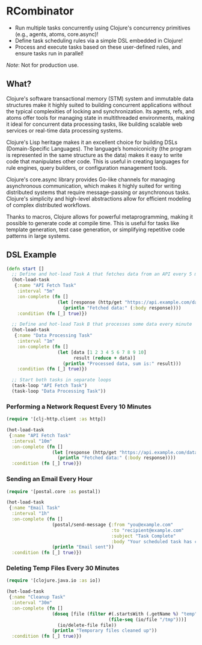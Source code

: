 # RCombinator

* Run multiple tasks concurrently using Clojure's concurrency primitives (e.g., agents, atoms, core.async)! 
* Define task scheduling rules via a simple DSL embedded in Clojure! 
* Process and execute tasks based on these user-defined rules, and ensure tasks run in parallel!

*Note*: Not for production use.

## What?
Clojure's software transactional memory (STM) system and immutable data structures make it highly suited to building concurrent applications without the typical complexities of locking and synchronization. Its agents, refs, and atoms offer tools for managing state in multithreaded environments, making it ideal for concurrent data processing tasks, like building scalable web services or real-time data processing systems.

Clojure's Lisp heritage makes it an excellent choice for building DSLs (Domain-Specific Languages). The language’s homoiconicity (the program is represented in the same structure as the data) makes it easy to write code that manipulates other code. This is useful in creating languages for rule engines, query builders, or configuration management tools.

Clojure's core.async library provides Go-like channels for managing asynchronous communication, which makes it highly suited for writing distributed systems that require message-passing or asynchronous tasks. Clojure's simplicity and high-level abstractions allow for efficient modeling of complex distributed workflows.

Thanks to macros, Clojure allows for powerful metaprogramming, making it possible to generate code at compile time. This is useful for tasks like template generation, test case generation, or simplifying repetitive code patterns in large systems.

## DSL Example
```clojure
(defn start []
  ;; Define and hot-load Task A that fetches data from an API every 5 minutes
  (hot-load-task
   {:name "API Fetch Task"
    :interval "5m"
    :on-complete (fn []
                   (let [response (http/get "https://api.example.com/data")]
                     (println "Fetched data:" (:body response))))
    :condition (fn [_] true)})

  ;; Define and hot-load Task B that processes some data every minute
  (hot-load-task
   {:name "Data Processing Task"
    :interval "1m"
    :on-complete (fn []
                   (let [data [1 2 3 4 5 6 7 8 9 10]
                         result (reduce + data)]
                     (println "Processed data, sum is:" result)))
    :condition (fn [_] true)})

  ;; Start both tasks in separate loops
  (task-loop "API Fetch Task")
  (task-loop "Data Processing Task"))

```

### Performing a Network Request Every 10 Minutes

```clojure
(require '[clj-http.client :as http])

(hot-load-task
 {:name "API Fetch Task"
  :interval "10m"
  :on-complete (fn []
                 (let [response (http/get "https://api.example.com/data")]
                   (println "Fetched data:" (:body response))))
  :condition (fn [_] true)})
```

### Sending an Email Every Hour
```clojure
(require '[postal.core :as postal])

(hot-load-task
 {:name "Email Task"
  :interval "1h"
  :on-complete (fn []
                 (postal/send-message {:from "you@example.com"
                                       :to "recipient@example.com"
                                       :subject "Task Complete"
                                       :body "Your scheduled task has completed successfully."})
                 (println "Email sent"))
  :condition (fn [_] true)})
```

### Deleting Temp Files Every 30 Minutes

```clojure
(require '[clojure.java.io :as io])

(hot-load-task
 {:name "Cleanup Task"
  :interval "30m"
  :on-complete (fn []
                 (doseq [file (filter #(.startsWith (.getName %) "temp")
                                      (file-seq (io/file "/tmp")))]
                   (io/delete-file file))
                 (println "Temporary files cleaned up"))
  :condition (fn [_] true)})
```



